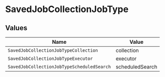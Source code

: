 # SavedJobCollectionJobType


## Values

| Name                                       | Value                                      |
| ------------------------------------------ | ------------------------------------------ |
| `SavedJobCollectionJobTypeCollection`      | collection                                 |
| `SavedJobCollectionJobTypeExecutor`        | executor                                   |
| `SavedJobCollectionJobTypeScheduledSearch` | scheduledSearch                            |